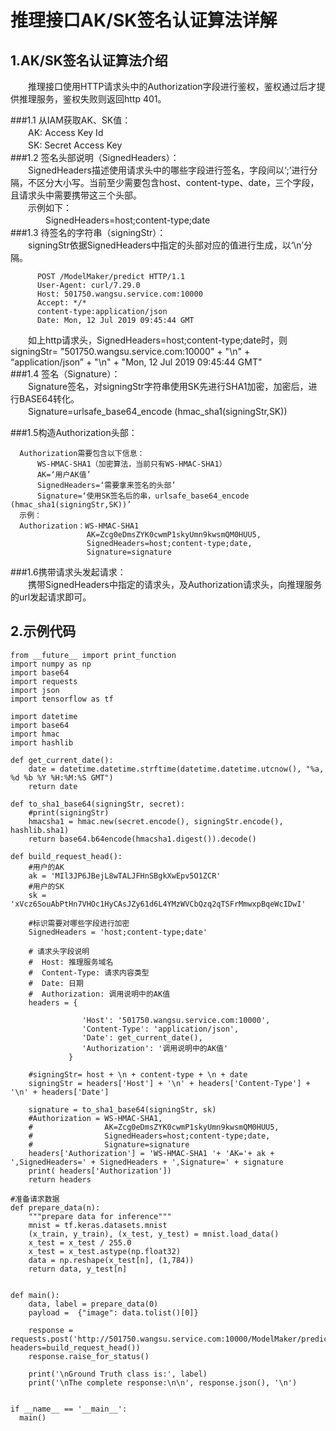 # 推理接口AK/SK签名认证算法详解  
## 1.AK/SK签名认证算法介绍  
　　推理接口使用HTTP请求头中的Authorization字段进行鉴权，鉴权通过后才提供推理服务，鉴权失败则返回http 401。  

###1.1 从IAM获取AK、SK值：  
　　AK: Access Key Id  
　　SK: Secret Access Key  
###1.2 签名头部说明（SignedHeaders）：  
　　SignedHeaders描述使用请求头中的哪些字段进行签名，字段间以‘;’进行分隔，不区分大小写。当前至少需要包含host、content-type、date，三个字段，且请求头中需要携带这三个头部。  
　　示例如下：  
　　　　SignedHeaders=host;content-type;date  
###1.3 待签名的字符串（signingStr）：  
　　signingStr依据SignedHeaders中指定的头部对应的值进行生成，以‘\n’分隔。  
   ```
         POST /ModelMaker/predict HTTP/1.1
         User-Agent: curl/7.29.0
         Host: 501750.wangsu.service.com:10000
         Accept: */*
         content-type:application/json
         Date: Mon, 12 Jul 2019 09:45:44 GMT
```
　　如上http请求头，SignedHeaders=host;content-type;date时，则signingStr= "501750.wangsu.service.com:10000" + "\n" + “application/json” + "\n" + "Mon, 12 Jul 2019 09:45:44 GMT"  
###1.4 签名（Signature）：  
　　Signature签名，对signingStr字符串使用SK先进行SHA1加密，加密后，进行BASE64转化。  
　　Signature=urlsafe_base64_encode (hmac_sha1(signingStr,SK))  

###1.5构造Authorization头部：  
```
  Authorization需要包含以下信息：  
      WS-HMAC-SHA1（加密算法，当前只有WS-HMAC-SHA1）
      AK=‘用户AK值’
      SignedHeaders=‘需要拿来签名的头部’
      Signature=‘使用SK签名后的串，urlsafe_base64_encode (hmac_sha1(signingStr,SK))’
  示例：
  Authorization：WS-HMAC-SHA1   
                 AK=Zcg0eDmsZYK0cwmP1skyUmn9kwsmQM0HUU5,
                 SignedHeaders=host;content-type;date,
                 Signature=signature
  ```
###1.6携带请求头发起请求：  
　　携带SignedHeaders中指定的请求头，及Authorization请求头，向推理服务的url发起请求即可。

## 2.示例代码  
```
from __future__ import print_function
import numpy as np
import base64
import requests
import json
import tensorflow as tf

import datetime
import base64
import hmac
import hashlib

def get_current_date():
    date = datetime.datetime.strftime(datetime.datetime.utcnow(), "%a, %d %b %Y %H:%M:%S GMT")
    return date

def to_sha1_base64(signingStr, secret):
    #print(signingStr)
    hmacsha1 = hmac.new(secret.encode(), signingStr.encode(), hashlib.sha1)
    return base64.b64encode(hmacsha1.digest()).decode()

def build_request_head():
    #用户的AK
    ak = 'MIl3JP6JBejL8wTALJFHnSBgkXwEpv5O1ZCR'
    #用户的SK
    sk = 'xVcz6SouAbPtHn7VHOc1HyCAsJZy61d6L4YMzWVCbQzq2qTSFrMmwxpBqeWcIDwI'

    #标识需要对哪些字段进行加密
    SignedHeaders = 'host;content-type;date'

    # 请求头字段说明 
    #  Host: 推理服务域名
    #  Content-Type: 请求内容类型 
    #  Date: 日期
    #  Authorization: 调用说明中的AK值
    headers = {
        
                'Host': '501750.wangsu.service.com:10000',
                'Content-Type': 'application/json',
                'Date': get_current_date(),
                'Authorization': '调用说明中的AK值'
             }
    
    #signingStr= host + \n + content-type + \n + date
    signingStr = headers['Host'] + '\n' + headers['Content-Type'] + '\n' + headers['Date']
    
    signature = to_sha1_base64(signingStr, sk)
    #Authorization = WS-HMAC-SHA1,
    #                AK=Zcg0eDmsZYK0cwmP1skyUmn9kwsmQM0HUU5, 
    #                SignedHeaders=host;content-type;date, 
    #                Signature=signature
    headers['Authorization'] = 'WS-HMAC-SHA1 '+ 'AK='+ ak +  ',SignedHeaders=' + SignedHeaders + ',Signature=' + signature
    print( headers['Authorization'])
    return headers

#准备请求数据
def prepare_data(n):
    """prepare data for inference"""
    mnist = tf.keras.datasets.mnist
    (x_train, y_train), (x_test, y_test) = mnist.load_data()
    x_test = x_test / 255.0
    x_test = x_test.astype(np.float32)
    data = np.reshape(x_test[n], (1,784))
    return data, y_test[n]


def main():
    data, label = prepare_data(0)
    payload =  {"image": data.tolist()[0]}

    response = requests.post('http://501750.wangsu.service.com:10000/ModelMaker/predict',data=json.dumps(payload), headers=build_request_head())
    response.raise_for_status()
    
    print('\nGround Truth class is:', label)   
    print('\nThe complete response:\n\n', response.json(), '\n')


if __name__ == '__main__':
  main()
```